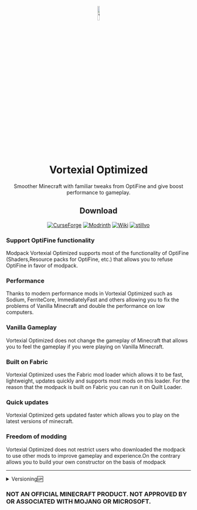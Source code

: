 <div align="center">

<img src="https://i.imgur.com/XNrsIvn.png" alt="VO logo" width="10%" height="10%">

# Vortexial Optimized


Smoother Minecraft with familiar tweaks from OptiFine and give boost performance to gameplay.

## Download

[![CurseForge][img-cf]][url-cf]
[![Modrinth][img-modrinth]][url-modrinth]
[![Wiki][img-wiki]][url-wiki]
[![stillvo][img-stillvo]][url-stillvo]

<div align="left">


### **Support OptiFine functionality**

Modpack Vortexial Optimized supports most of the functionality of OptiFine (Shaders,Resource  packs for OptiFine, etc.) that allows you to refuse OptiFine in favor of modpack.

### **Performance**

Thanks to modern performance mods in Vortexial Optimized such as Sodium, FerriteCore, ImmediatelyFast and others allowing you to fix the problems of Vanilla Minecraft and double the performance on low computers.

### **Vanilla Gameplay**

Vortexial Optimized does not change the gameplay of Minecraft that allows you to feel the gameplay if you were playing on Vanilla Minecraft.

### **Built on Fabric**

Vortexial Optimized uses the Fabric mod loader which allows it to be fast, lightweight, updates quickly and supports most mods on this loader. For the reason that the modpack is built on Fabric you can run it on Quilt Loader.

### Quick updates

Vortexial Optimized gets updated faster which allows you to play on the latest versions of minecraft.

### Freedom of modding

Vortexial Optimized does not restrict users who downloaded the modpack to use other mods to improve gameplay and experience.On the contrary allows you to build your own constructor on the basis of modpack



***

<details>
<summary>Versioning🆙</summary>

The versioning format is **`x.y.z-<pre-release>-<MC version>`**, where

- **`x:`** MAJOR version *(1.20 was 1.y.z, 1.21 was 2.y.z )*
- **`y:`** MINOR version (*Big updates - Mod addition/removal)*
- **`z:`** PATCH version (*Small changes - Micro Config Update,Mod Updates)*
- **`pre-release:`** For untested,breaking changes,not ready for use versions *(Values: alpha,beta)*
- the MC version taken is the minor release the version of VO is for.

**`x.y.z`** is reset to x.0.0 for every new MC release as different MC versions are very likely to have different mod sets available for them.

</details>

### NOT AN OFFICIAL MINECRAFT PRODUCT. NOT APPROVED BY OR ASSOCIATED WITH MOJANG OR MICROSOFT.

<!-- Images -->
[img-cf]: <https://img.shields.io/badge/Curseforge-black?style=for-the-badge&logo=curseforge&logoColor=%23b84304&logoSize=64&label=On&labelColor=black&color=%23b84304>
[img-modrinth]: <https://img.shields.io/badge/Modrint-black?style=for-the-badge&logo=modrinth&logoColor=%2300AF5C&logoSize=64&label=On&labelColor=black&color=%23017520>
[img-wiki]: <https://img.shields.io/badge/wiki-black?style=for-the-badge&logo=gitbook&logoColor=%237f03fc&logoSize=64&label=On&labelColor=black&color=%237f03fc>
[img-stillvo]: <https://img.shields.io/badge/still_vanilla_optimized-vo?style=for-the-badge&color=6700cf>

<!-- URLs -->
[url-cf]: <https://www.curseforge.com/minecraft/modpacks/vortexial-optimized>
[url-modrinth]: <https://modrinth.com/modpack/vortexial-optimized>
[url-wiki]: <https://vortexial-optimized.gitbook.io/vortexial-optimized>
[url-stillvo]: <https://gist.github.com/chizusrevenge/6c1ee85b2d5108e7862669d522e2e241>